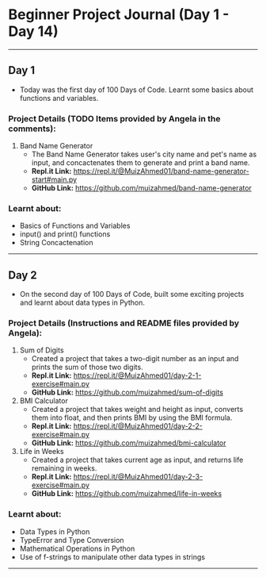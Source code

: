 # Beginner Project Journal (Day 1 - Day 14)

***

## Day 1
* Today was the first day of 100 Days of Code. Learnt some basics about functions and variables.
### Project Details (TODO Items provided by Angela in the comments):
1. Band Name Generator 
   * The Band Name Generator takes user's city name and pet's name as input, and concactenates them to generate and print a band name.
   * **Repl.it Link:** https://repl.it/@MuizAhmed01/band-name-generator-start#main.py
   * **GitHub Link:** https://github.com/muizahmed/band-name-generator
### Learnt about:
* Basics of Functions and Variables
* input() and print() functions
* String Concactenation

***

## Day 2
* On the second day of 100 Days of Code, built some exciting projects and learnt about data types in Python.
### Project Details (Instructions and README files provided by Angela):
1. Sum of Digits
    * Created a project that takes a two-digit number as an input and prints the sum of those two digits. 
    * **Repl.it Link:** https://repl.it/@MuizAhmed01/day-2-1-exercise#main.py
    * **GitHub Link:** https://github.com/muizahmed/sum-of-digits
2. BMI Calculator
    * Created a project that takes weight and height as input, converts them into float, and then prints BMI by using the BMI formula.
    * **Repl.it Link:** https://repl.it/@MuizAhmed01/day-2-2-exercise#main.py
    * **GitHub Link:** https://github.com/muizahmed/bmi-calculator
3. Life in Weeks
    * Created a project that takes current age as input, and returns life remaining in weeks.
    * **Repl.it Link:** https://repl.it/@MuizAhmed01/day-2-3-exercise#main.py
    * **GitHub Link:** https://github.com/muizahmed/life-in-weeks
### Learnt about:
* Data Types in Python
* TypeError and Type Conversion
* Mathematical Operations in Python
* Use of f-strings to manipulate other data types in strings

***


